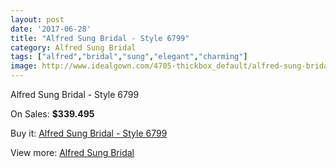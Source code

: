 ```yaml
---
layout: post
date: '2017-06-28'
title: "Alfred Sung Bridal - Style 6799"
category: Alfred Sung Bridal
tags: ["alfred","bridal","sung","elegant","charming"]
image: http://www.idealgown.com/4705-thickbox_default/alfred-sung-bridal-style-6799.jpg
---
```

Alfred Sung Bridal - Style 6799

On Sales: **$339.495**
<a href="https://www.idealgown.com/en/alfred-sung-bridal/2116-alfred-sung-bridal-style-6799.html"><amp-img layout="responsive" width="600" height="600" src="//www.idealgown.com/4705-thickbox_default/alfred-sung-bridal-style-6799.jpg" alt="Alfred Sung Bridal - Style 6799 0" /></a>
<a href="https://www.idealgown.com/en/alfred-sung-bridal/2116-alfred-sung-bridal-style-6799.html"><amp-img layout="responsive" width="600" height="600" src="//www.idealgown.com/4706-thickbox_default/alfred-sung-bridal-style-6799.jpg" alt="Alfred Sung Bridal - Style 6799 1" /></a>

Buy it: [Alfred Sung Bridal - Style 6799](https://www.idealgown.com/en/alfred-sung-bridal/2116-alfred-sung-bridal-style-6799.html "Alfred Sung Bridal - Style 6799")

View more: [Alfred Sung Bridal](https://www.idealgown.com/en/30-alfred-sung-bridal "Alfred Sung Bridal")